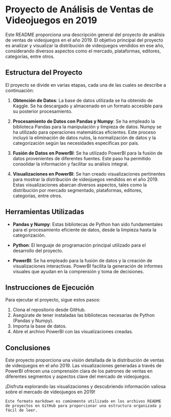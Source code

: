 
# Proyecto de Análisis de Ventas de Videojuegos en 2019

Este README proporciona una descripción general del proyecto de análisis de ventas de videojuegos en el año 2019. El objetivo principal del proyecto es analizar y visualizar la distribución de videojuegos vendidos en ese año, considerando diversos aspectos como el mercado, plataformas, editores, categorías, entre otros.

## Estructura del Proyecto

El proyecto se divide en varias etapas, cada una de las cuales se describe a continuación:

1. **Obtención de Datos**: La base de datos utilizada se ha obtenido de Kaggle. Se ha descargado y almacenado en un formato accesible para su posterior procesamiento.

2. **Procesamiento de Datos con Pandas y Numpy**: Se ha empleado la biblioteca Pandas para la manipulación y limpieza de datos. Numpy se ha utilizado para operaciones matemáticas eficientes. Este proceso incluyó la eliminación de datos nulos, la normalización de datos y la categorización según las necesidades específicas por país.

3. **Fusión de Datos en PowerBI**: Se ha utilizado PowerBI para la fusión de datos provenientes de diferentes fuentes. Este paso ha permitido consolidar la información y facilitar su análisis integral.

4. **Visualizaciones en PowerBI**: Se han creado visualizaciones pertinentes para mostrar la distribución de videojuegos vendidos en el año 2019. Estas visualizaciones abarcan diversos aspectos, tales como la distribución por mercado segmentado, plataformas, editores, categorías, entre otros.

## Herramientas Utilizadas

- **Pandas y Numpy**: Estas bibliotecas de Python han sido fundamentales para el procesamiento eficiente de datos, desde la limpieza hasta la categorización.

- **Python**: El lenguaje de programación principal utilizado para el desarrollo del proyecto.

- **PowerBI**: Se ha empleado para la fusión de datos y la creación de visualizaciones interactivas. PowerBI facilita la generación de informes visuales que ayudan en la comprensión y toma de decisiones.

## Instrucciones de Ejecución

Para ejecutar el proyecto, sigue estos pasos:

1. Clona el repositorio desde GitHub.
2. Asegúrate de tener instaladas las bibliotecas necesarias de Python (Pandas y Numpy).
3. Importa la base de datos.
4. Abre el archivo PowerBI con las visualizaciones creadas.

## Conclusiones

Este proyecto proporciona una visión detallada de la distribución de ventas de videojuegos en el año 2019. Las visualizaciones generadas a través de PowerBI ofrecen una comprensión clara de los patrones de ventas en diferentes segmentos y aspectos clave del mercado de videojuegos.

¡Disfruta explorando las visualizaciones y descubriendo información valiosa sobre el mercado de videojuegos en 2019!
```
Este formato markdown es comúnmente utilizado en los archivos README de proyectos en GitHub para proporcionar una estructura organizada y fácil de leer.